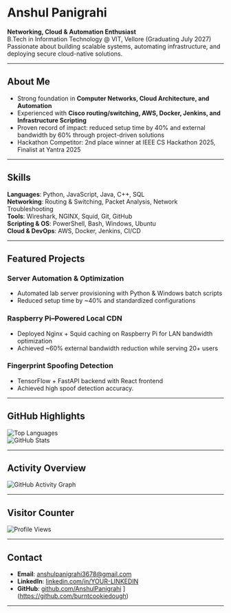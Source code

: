 # Anshul Panigrahi

**Networking, Cloud & Automation Enthusiast**  
B.Tech in Information Technology @ VIT, Vellore (Graduating July 2027)  
Passionate about building scalable systems, automating infrastructure, and deploying secure cloud-native solutions.

---

## About Me
- Strong foundation in **Computer Networks, Cloud Architecture, and Automation**  
- Experienced with **Cisco routing/switching, AWS, Docker, Jenkins, and Infrastructure Scripting**  
- Proven record of impact: reduced setup time by 40% and external bandwidth by 60% through project-driven solutions  
- Hackathon Competitor: 2nd place winner at IEEE CS Hackathon 2025, Finalist at Yantra 2025  

---

## Skills
**Languages**: Python, JavaScript, Java, C++, SQL  
**Networking**: Routing & Switching, Packet Analysis, Network Troubleshooting  
**Tools**: Wireshark, NGINX, Squid, Git, GitHub  
**Scripting & OS**: PowerShell, Bash, Windows, Ubuntu  
**Cloud & DevOps**: AWS, Docker, Jenkins, CI/CD  

---

## Featured Projects
### Server Automation & Optimization
- Automated lab server provisioning with Python & Windows batch scripts  
- Reduced setup time by ~40% and standardized configurations

### Raspberry Pi–Powered Local CDN
- Deployed Nginx + Squid caching on Raspberry Pi for LAN bandwidth optimization  
- Achieved ~60% external bandwidth reduction while serving 20+ users

### Fingerprint Spoofing Detection
- TensorFlow + FastAPI backend with React frontend  
- Achieved high spoof detection accuracy. 
 

---

## GitHub Highlights
![Top Languages](https://github-readme-stats.vercel.app/api/top-langs/?username=AnshulPanigrahi&layout=compact&theme=default)  
![GitHub Stats](https://github-readme-stats.vercel.app/api?username=AnshulPanigrahi&show_icons=true&theme=default)

---

## Activity Overview
![GitHub Activity Graph](https://github-readme-activity-graph.vercel.app/graph?username=AnshulPanigrahi&bg_color=ffffff&color=000000&line=4a90e2&point=1a73e8&area=true&hide_border=true)

---

## Visitor Counter
![Profile Views](https://komarev.com/ghpvc/?username=AnshulPanigrahi&color=blue&style=flat-square)

---

## Contact
- **Email**: [anshulpanigrahi3678@gmail.com](mailto:anshulpanigrahi3678@gmail.com)  
- **LinkedIn**: [linkedin.com/in/YOUR-LINKEDIN](https://linkedin.com/in/YOUR-LINKEDIN)  
- **GitHub**: [github.com/AnshulPanigrahi](https://github.com/AnshulPanigrahi) ](https://github.com/burntcookiedough) 

---
